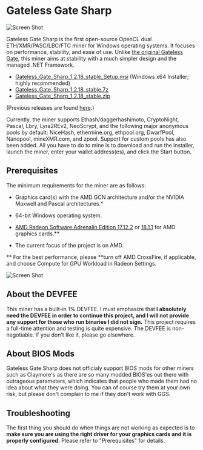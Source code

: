 # Gateless Gate Sharp

![Screen Shot](https://i.imgur.com/OGyKtFa.png)

Gateless Gate Sharp is the first open-source OpenCL dual ETH/XMR/PASC/LBC/FTC miner for Windows operating systems. It focuses on performance, stability, and ease of use.
Unlike [the original Gateless Gate](https://github.com/zawawawa/gatelessgate), this miner aims at stability with a much simpler design and the managed .NET Framework.

* [Gateless_Gate_Sharp_1.2.18_stable_Setup.msi](https://github.com/zawawawa/GatelessGateSharp/releases/download/v1.2.18-stable/Gateless_Gate_Sharp_1.2.18_stable_Setup.msi) (Windows x64 Installer; highly recommended)
* [Gateless_Gate_Sharp_1.2.18_stable.7z](https://github.com/zawawawa/GatelessGateSharp/releases/download/v1.2.18-stable/Gateless_Gate_Sharp_1.2.18_stable.7z)
* [Gateless_Gate_Sharp_1.2.18_stable.zip](https://github.com/zawawawa/GatelessGateSharp/releases/download/v1.2.18-stable/Gateless_Gate_Sharp_1.2.18_stable.zip)

(Previous releases are found [here](https://github.com/zawawawa/GatelessGateSharp/releases).)

Currently, the miner supports Ethash/daggerhashimoto, CryptoNight, Pascal, Lbry, Lyra2REv2, NeoScrypt, and the following major anonymous pools by default: NiceHash, ethermine.org, ethpool.org, DwarfPool, Nanopool, mineXMR.com, and zpool. Support for custom pools has also been added. All you have to do to mine is to download and run the installer, launch the miner, enter your wallet address(es), and click the Start button.

## Prerequisites

The minimum requirements for the miner are as follows:

* Graphics card(s) with the AMD GCN architecture and/or the NVIDIA Maxwell and Pascal architectures.*
* 64-bit Windows operating system.
* [AMD Radeon Software Adrenalin Edition 17.12.2](http://support.amd.com/en-us/kb-articles/Pages/Radeon-Software-Adrenalin-Edition-18.1.1-Release-Notes.aspx) or [18.1.1](http://support.amd.com/en-us/kb-articles/Pages/Radeon-Software-Adrenalin-Edition-17.12.2-Release-Notes.aspx) for AMD graphics cards.**

* The current focus of the project is on AMD.

** For the best performance, please **turn off AMD CrossFire, if applicable, and choose Compute for GPU Workload in Radeon Settings.

![Screen Shot](https://i.imgur.com/TNIBhCa.png)

## About the DEVFEE

This miner has a built-in 1% DEVFEE. I must emphasize that **I absolutely need the DEVFEE in order to continue this project, and I will not provide any support for those who run binaries I did not sign.** This project requires a full-time attention and testing is quite expensive. The DEVFEE is non-negotiable. If you don't like it, please go elsewhere.

## About BIOS Mods

Gateless Gate Sharp does not officialy support BIOS mods for other miners such as Claymore's as there are so many modded BIOS'es out there with outrageous parameters, which indicates that people who made them had no idea about what they were doing. You can of course try them at your own risk, but please don't complain to me if they don't work with GGS.

## Troubleshooting

The first thing you should do when things are not working as expected is to **make sure you are using the right driver for your graphics cards and it is properly configured.** Please refer to "Prerequisites" for details.
